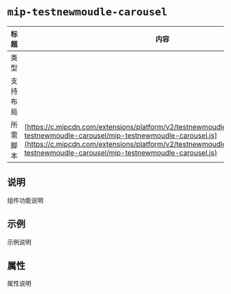 # `mip-testnewmoudle-carousel`

标题|内容
----|----
类型|
支持布局|
所需脚本| [https://c.mipcdn.com/extensions/platform/v2/testnewmoudle7.no2.35nic.com/mip-testnewmoudle-carousel/mip-testnewmoudle-carousel.js](https://c.mipcdn.com/extensions/platform/v2/testnewmoudle7.no2.35nic.com/mip-testnewmoudle-carousel/mip-testnewmoudle-carousel.js)

## 说明

组件功能说明

## 示例

示例说明

## 属性

属性说明
